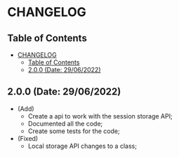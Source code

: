 <!-- Ref: https://medium.com/@fastencoding/o-que-%C3%A9-um-changelog-5e20973324cd -->

# CHANGELOG

## Table of Contents

- [CHANGELOG](#changelog)
	- [Table of Contents](#table-of-contents)
	- [2.0.0 (Date: 29/06/2022)](#200-date-29062022)


## 2.0.0 (Date: 29/06/2022)
- (Add)
  - Create a api to work with the session storage API;
  - Documented all the code;
  - Create some tests for the code;
- (Fixed)
  - Local storage API changes to a class;
